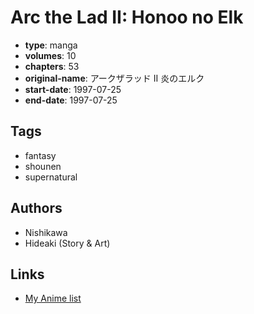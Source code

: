 # Arc the Lad II: Honoo no Elk

-   **type**: manga
-   **volumes**: 10
-   **chapters**: 53
-   **original-name**: アークザラッド II 炎のエルク
-   **start-date**: 1997-07-25
-   **end-date**: 1997-07-25

## Tags

-   fantasy
-   shounen
-   supernatural

## Authors

-   Nishikawa
-   Hideaki (Story & Art)

## Links

-   [My Anime list](https://myanimelist.net/manga/34551/Arc_the_Lad_II__Honoo_no_Elk)
